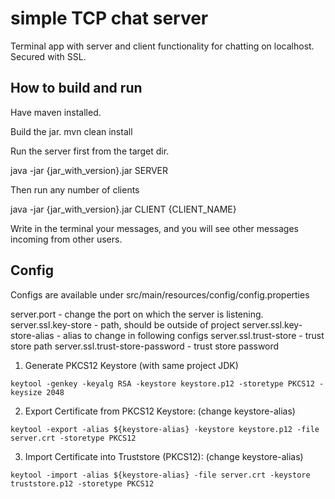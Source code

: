 # simple TCP chat server

Terminal app with server and client functionality for chatting on localhost.
Secured with SSL.

## How to build and run

Have maven installed.

Build the jar. mvn clean install

Run the server first from the target dir.

java -jar {jar_with_version}.jar SERVER

Then run any number of clients 

java -jar {jar_with_version}.jar CLIENT {CLIENT_NAME}

Write in the terminal your messages, and you will see other messages incoming from other users.

## Config

Configs are available under src/main/resources/config/config.properties

server.port - change the port on which the server is listening.
server.ssl.key-store - path, should be outside of project
server.ssl.key-store-alias - alias to change in following configs
server.ssl.trust-store - trust store path
server.ssl.trust-store-password - trust store password

1. Generate PKCS12 Keystore (with same project JDK)
```
keytool -genkey -keyalg RSA -keystore keystore.p12 -storetype PKCS12 -keysize 2048
```

2. Export Certificate from PKCS12 Keystore: (change keystore-alias)
```
keytool -export -alias ${keystore-alias} -keystore keystore.p12 -file server.crt -storetype PKCS12
```

3. Import Certificate into Truststore (PKCS12): (change keystore-alias)
```
keytool -import -alias ${keystore-alias} -file server.crt -keystore truststore.p12 -storetype PKCS12
```


